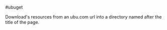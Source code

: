 #ubuget

Download's resources from an ubu.com url into a directory named after the title of the page.